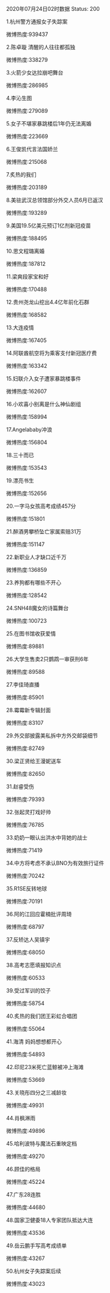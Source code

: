 2020年07月24日02时数据
Status: 200

1.杭州警方通报女子失踪案

微博热度:939437

2.陈卓璇 清醒的人往往都孤独

微博热度:338279

3.火箭少女达拉崩吧舞台

微博热度:286985

4.李沁生图

微博热度:279089

5.女子不堪家暴跳楼后1年仍无法离婚

微博热度:223669

6.王俊凯代言法国娇兰

微博热度:215068

7.炙热的我们

微博热度:203189

8.美驻武汉总领馆部分外交人员6月已返汉

微博热度:193289

9.美国19.5亿美元预订1亿剂新冠疫苗

微博热度:188495

10.思文程璐离婚

微博热度:187812

11.梁爽段家宝和好

微博热度:170488

12.贵州尧龙山挖出4.4亿年前化石群

微博热度:168582

13.大连疫情

微博热度:167405

14.阿联酋航空将为乘客支付新冠医疗费

微博热度:163342

15.妇联介入女子遭家暴跳楼事件

微博热度:162607

16.小欢喜小别离是什么神仙剧组

微博热度:158994

17.Angelababy冲浪

微博热度:156804

18.三十而已

微博热度:153543

19.漂亮书生

微博热度:152656

20.一字马女孩高考成绩457分

微博热度:151801

21.醉酒男攀桥坠亡家属索赔31万

微博热度:151147

22.新职业人才缺口近千万

微博热度:136859

23.养狗都有哪些不开心

微博热度:128542

24.SNH48魔女的诗篇舞台

微博热度:100723

25.在图书馆收获爱情

微博热度:89881

26.大学生售卖2只鹦鹉一审获刑6年

微博热度:89588

27.李佳琦直播

微博热度:85901

28.霉霉新专辑封面

微博热度:83107

29.外交部披露美私拆中方外交邮袋细节

微博热度:82749

30.梁正贤给王漫妮送车

微博热度:82650

31.赵睿受伤

微博热度:79393

32.张起灵打戏好帅

微博热度:76785

33.奶奶一眼认出洪水中背她的战士

微博热度:71419

34.中方将考虑不承认BNO为有效旅行证件

微博热度:70242

35.R1SE反转地球

微博热度:70191

36.阿的江回应霍楠批评周琦

微博热度:68797

37.反矫达人吴镇宇

微博热度:68050

38.高考志愿填报知识点

微博热度:60533

39.受过军训的饺子

微博热度:58754

40.炙热的我们团王彩虹合唱团

微博热度:55064

41.海清 妈妈想想都开心

微博热度:54893

42.印尼23米死亡蓝鲸被冲上海滩

微博热度:53669

43.关晓彤四分之三减龄妆

微博热度:49931

44.肖枫淋雨

微博热度:49896

45.哈利波特与魔法石重映定档

微博热度:49270

46.顾佳的格局

微博热度:45224

47.广东28连胜

微博热度:44680

48.国家卫健委18人专家团队抵达大连

微博热度:43536

49.岳云鹏手写高考成绩单

微博热度:43267

50.杭州女子失踪案后续

微博热度:43023

